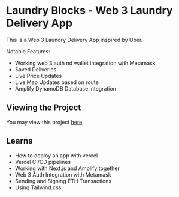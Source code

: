 # Laundry Blocks - Web 3 Laundry Delivery App

This is a Web 3 Laundry Delivery App inspired by Uber.

Notable Features:

- Working web 3 auth nd wallet integration with Metamask
- Saved Deliveries
- Live Price Updates
- Live Map Updates based on route
- Amplify DynamoDB Database integration

## Viewing the Project

You may view this project [here](https://laundryblocks.vercel.app)

## Learns

- How to deploy an app with vercel
- Vercel CI/CD pipelines
- Working with Next.js and Amplify together
- Web 3 Auth Integration with Metamask
- Sending and Signing ETH Transactions
- Using Tailwind.css
